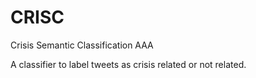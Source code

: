 # CRISC
Crisis Semantic Classification AAA

A classifier to label tweets as crisis related or not related.
